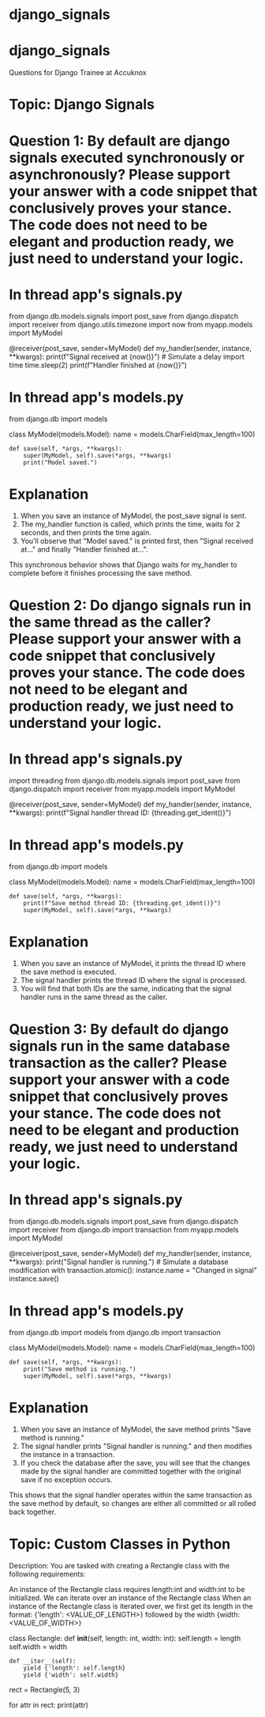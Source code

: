 ﻿# django_signals

# django_signals


Questions for Django Trainee at Accuknox

# Topic: Django Signals

# Question 1: By default are django signals executed synchronously or asynchronously? Please support your answer with a code snippet that conclusively proves your stance. The code does not need to be elegant and production ready, we just need to understand your logic.

# In thread app's signals.py
from django.db.models.signals import post_save
from django.dispatch import receiver
from django.utils.timezone import now
from myapp.models import MyModel

@receiver(post_save, sender=MyModel)
def my_handler(sender, instance, **kwargs):
    print(f"Signal received at {now()}")
    # Simulate a delay
    import time
    time.sleep(2)
    print(f"Handler finished at {now()}")

# In thread app's models.py

from django.db import models

class MyModel(models.Model):
    name = models.CharField(max_length=100)

    def save(self, *args, **kwargs):
        super(MyModel, self).save(*args, **kwargs)
        print("Model saved.")


# Explanation

1. When you save an instance of MyModel, the post_save signal is sent.
2. The my_handler function is called, which prints the time, waits for 2 seconds, and then prints the time again.
3. You’ll observe that "Model saved." is printed first, then "Signal received at..." and finally "Handler finished at...".

This synchronous behavior shows that Django waits for my_handler to complete before it finishes processing the save method.

# Question 2: Do django signals run in the same thread as the caller? Please support your answer with a code snippet that conclusively proves your stance. The code does not need to be elegant and production ready, we just need to understand your logic.

# In thread app's signals.py

import threading
from django.db.models.signals import post_save
from django.dispatch import receiver
from myapp.models import MyModel

@receiver(post_save, sender=MyModel)
def my_handler(sender, instance, **kwargs):
    print(f"Signal handler thread ID: {threading.get_ident()}")

# In thread app's models.py

from django.db import models

class MyModel(models.Model):
    name = models.CharField(max_length=100)

    def save(self, *args, **kwargs):
        print(f"Save method thread ID: {threading.get_ident()}")
        super(MyModel, self).save(*args, **kwargs)

# Explanation

1. When you save an instance of MyModel, it prints the thread ID where the save method is executed.
2. The signal handler prints the thread ID where the signal is processed.
3. You will find that both IDs are the same, indicating that the signal handler runs in the same thread as the caller.

# Question 3: By default do django signals run in the same database transaction as the caller? Please support your answer with a code snippet that conclusively proves your stance. The code does not need to be elegant and production ready, we just need to understand your logic.

# In thread app's signals.py

from django.db.models.signals import post_save
from django.dispatch import receiver
from django.db import transaction
from myapp.models import MyModel

@receiver(post_save, sender=MyModel)
def my_handler(sender, instance, **kwargs):
    print("Signal handler is running.")
    # Simulate a database modification
    with transaction.atomic():
        instance.name = "Changed in signal"
        instance.save()

# In thread app's models.py

from django.db import models
from django.db import transaction

class MyModel(models.Model):
    name = models.CharField(max_length=100)

    def save(self, *args, **kwargs):
        print("Save method is running.")
        super(MyModel, self).save(*args, **kwargs)


# Explanation

1. When you save an instance of MyModel, the save method prints "Save method is running."
2. The signal handler prints "Signal handler is running." and then modifies the instance in a transaction.
3. If you check the database after the save, you will see that the changes made by the signal handler are committed together with the original save if no exception occurs.

This shows that the signal handler operates within the same transaction as the save method by default, so changes are either all committed or all rolled back together.


# Topic: Custom Classes in Python

Description: You are tasked with creating a Rectangle class with the following requirements:

An instance of the Rectangle class requires length:int and width:int to be initialized.
We can iterate over an instance of the Rectangle class 
When an instance of the Rectangle class is iterated over, we first get its length in the format: {'length': <VALUE_OF_LENGTH>} followed by the width {width: <VALUE_OF_WIDTH>}

class Rectangle:
    def __init__(self, length: int, width: int):
        self.length = length
        self.width = width

    def __iter__(self):
        yield {'length': self.length}
        yield {'width': self.width}

rect = Rectangle(5, 3)

for attr in rect:
    print(attr)
